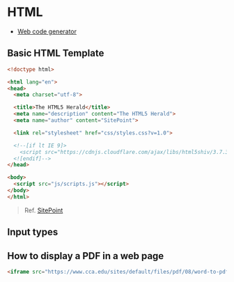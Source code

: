 # HTML

- [Web code generator](https://webcode.tools)

## Basic HTML Template

```html
<!doctype html>

<html lang="en">
<head>
  <meta charset="utf-8">

  <title>The HTML5 Herald</title>
  <meta name="description" content="The HTML5 Herald">
  <meta name="author" content="SitePoint">

  <link rel="stylesheet" href="css/styles.css?v=1.0">

  <!--[if lt IE 9]>
    <script src="https://cdnjs.cloudflare.com/ajax/libs/html5shiv/3.7.3/html5shiv.js"></script>
  <![endif]-->
</head>

<body>
  <script src="js/scripts.js"></script>
</body>
</html>
```

> Ref. [SitePoint](https://www.sitepoint.com/a-basic-html5-template/)

## Input types

[](codepen://cuadraman/RrOMBB)

## How to display a PDF in a web page

```html
<iframe src="https://www.cca.edu/sites/default/files/pdf/08/word-to-pdf.pdf" width="800px" height="800px"></iframe>
```